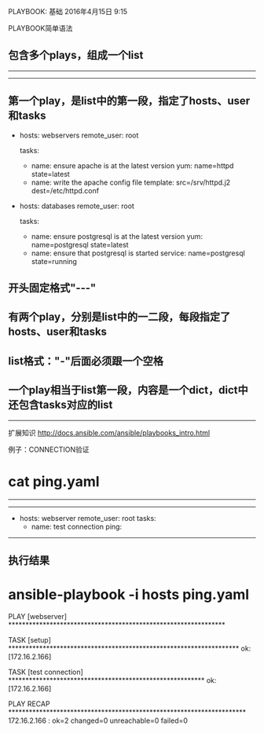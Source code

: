 PLAYBOOK: 基础
2016年4月15日
9:15
 
PLAYBOOK简单语法
## 包含多个plays，组成一个list
*****************************************
---
## 第一个play，是list中的第一段，指定了hosts、user和tasks
- hosts: webservers
  remote_user: root
 
  tasks:
  - name: ensure apache is at the latest version
    yum: name=httpd state=latest
  - name: write the apache config file
    template: src=/srv/httpd.j2 dest=/etc/httpd.conf
 
- hosts: databases
  remote_user: root
 
  tasks:
  - name: ensure postgresql is at the latest version
    yum: name=postgresql state=latest
  - name: ensure that postgresql is started
    service: name=postgresql state=running
 
## 开头固定格式"---"
## 有两个play，分别是list中的一二段，每段指定了hosts、user和tasks
## list格式："-"后面必须跟一个空格
## 一个play相当于list第一段，内容是一个dict，dict中还包含tasks对应的list
*****************************************
 
扩展知识
http://docs.ansible.com/ansible/playbooks_intro.html
 
例子：CONNECTION验证
# cat ping.yaml
********************************
---
- hosts: webserver
  remote_user: root
  tasks:
    - name: test connection
      ping:
********************************
 
## 执行结果
# ansible-playbook -i hosts ping.yaml
 
PLAY [webserver] ***************************************************************
 
TASK [setup] *******************************************************************
ok: [172.16.2.166]
 
TASK [test connection] *********************************************************
ok: [172.16.2.166]
 
PLAY RECAP *********************************************************************
172.16.2.166               : ok=2    changed=0    unreachable=0    failed=0
